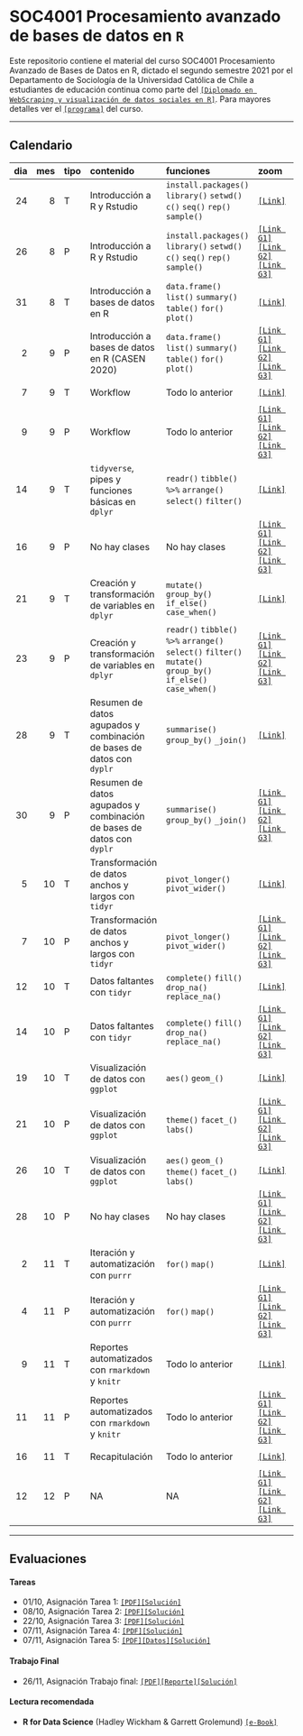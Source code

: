 # SOC4001 Procesamiento avanzado de bases de datos en `R`
Este repositorio contiene el material del curso SOC4001 Procesamiento Avanzado de Bases de Datos en R, dictado el segundo semestre 2021 por el Departamento de Sociología de la Universidad Católica de Chile a estudiantes de educación continua como parte del [`[Diplomado en WebScraping y visualización de datos sociales en R]`](https://educacioncontinua.uc.cl/43873-ficha-diplomado-en-webscraping-y-visualizacion-de-datos-sociales-en-r). Para mayores detalles ver el [`[programa]`](files/syllabus_soc4001.pdf) del curso.

---
## Calendario


| dia| mes|tipo |contenido                                                             |funciones                                                                                                      |zoom                                            |material                    |
|---:|---:|:----|:---------------------------------------------------------------------|:--------------------------------------------------------------------------------------------------------------|:-----------------------------------------------|:---------------------------|
|  24|   8|T    |Introducción a R y Rstudio                                            |`install.packages()` `library()` `setwd()` `c()` `seq()` `rep()` `sample()`                                    |[`[Link]`]()                                    |[`[Slides]`]() [`[.Rmd]`]() |
|  26|   8|P    |Introducción a R y Rstudio                                            |`install.packages()` `library()` `setwd()` `c()` `seq()` `rep()` `sample()`                                    |[`[Link G1]`]() [`[Link G2]`]() [`[Link G3]`]() |[`[RScript]`]()             |
|  31|   8|T    |Introducción a bases de datos en R                                    |`data.frame()` `list()` `summary()` `table()` `for()` `plot()`                                                 |[`[Link]`]()                                    |[`[Slides]`]() [`[.Rmd]`]() |
|   2|   9|P    |Introducción a bases de datos en R (CASEN 2020)                       |`data.frame()` `list()` `summary()` `table()` `for()` `plot()`                                                 |[`[Link G1]`]() [`[Link G2]`]() [`[Link G3]`]() |[`[RScript]`]()             |
|   7|   9|T    |Workflow                                                              |Todo lo anterior                                                                                               |[`[Link]`]()                                    |[`[Slides]`]() [`[.Rmd]`]() |
|   9|   9|P    |Workflow                                                              |Todo lo anterior                                                                                               |[`[Link G1]`]() [`[Link G2]`]() [`[Link G3]`]() |[`[RScript]`]()             |
|  14|   9|T    |`tidyverse`, pipes y funciones básicas en `dplyr`                     |`readr()` `tibble()` `%>%` `arrange()` `select()` `filter()`                                                   |[`[Link]`]()                                    |[`[Slides]`]() [`[.Rmd]`]() |
|  16|   9|P    |No hay clases                                                         |No hay clases                                                                                                  |[`[Link G1]`]() [`[Link G2]`]() [`[Link G3]`]() |[`[RScript]`]()             |
|  21|   9|T    |Creación y transformación de variables en `dplyr`                     |`mutate()` `group_by()` `if_else()` `case_when()`                                                              |[`[Link]`]()                                    |[`[Slides]`]() [`[.Rmd]`]() |
|  23|   9|P    |Creación y transformación de variables en `dplyr`                     |`readr()` `tibble()` `%>%` `arrange()` `select()` `filter()` `mutate()` `group_by()` `if_else()` `case_when()` |[`[Link G1]`]() [`[Link G2]`]() [`[Link G3]`]() |[`[RScript]`]()             |
|  28|   9|T    |Resumen de datos agupados y combinación de bases de datos con `dyplr` |`summarise()` `group_by()` `_join()`                                                                           |[`[Link]`]()                                    |[`[Slides]`]() [`[.Rmd]`]() |
|  30|   9|P    |Resumen de datos agupados y combinación de bases de datos con `dyplr` |`summarise()` `group_by()` `_join()`                                                                           |[`[Link G1]`]() [`[Link G2]`]() [`[Link G3]`]() |[`[RScript]`]()             |
|   5|  10|T    |Transformación de datos anchos y largos con `tidyr`                   |`pivot_longer()` `pivot_wider()`                                                                               |[`[Link]`]()                                    |[`[Slides]`]() [`[.Rmd]`]() |
|   7|  10|P    |Transformación de datos anchos y largos con `tidyr`                   |`pivot_longer()` `pivot_wider()`                                                                               |[`[Link G1]`]() [`[Link G2]`]() [`[Link G3]`]() |[`[RScript]`]()             |
|  12|  10|T    |Datos faltantes con `tidyr`                                           |`complete()` `fill()` `drop_na()` `replace_na()`                                                               |[`[Link]`]()                                    |[`[Slides]`]() [`[.Rmd]`]() |
|  14|  10|P    |Datos faltantes con `tidyr`                                           |`complete()` `fill()` `drop_na()` `replace_na()`                                                               |[`[Link G1]`]() [`[Link G2]`]() [`[Link G3]`]() |[`[RScript]`]()             |
|  19|  10|T    |Visualización de datos con `ggplot`                                   |`aes()` `geom_()`                                                                                              |[`[Link]`]()                                    |[`[Slides]`]() [`[.Rmd]`]() |
|  21|  10|P    |Visualización de datos con `ggplot`                                   |`theme()` `facet_()` `labs()`                                                                                  |[`[Link G1]`]() [`[Link G2]`]() [`[Link G3]`]() |[`[RScript]`]()             |
|  26|  10|T    |Visualización de datos con `ggplot`                                   |`aes()` `geom_()` `theme()` `facet_()` `labs()`                                                                |[`[Link]`]()                                    |[`[Slides]`]() [`[.Rmd]`]() |
|  28|  10|P    |No hay clases                                                         |No hay clases                                                                                                  |[`[Link G1]`]() [`[Link G2]`]() [`[Link G3]`]() |[`[RScript]`]()             |
|   2|  11|T    |Iteración y automatización con `purrr`                                |`for()` `map()`                                                                                                |[`[Link]`]()                                    |[`[Slides]`]() [`[.Rmd]`]() |
|   4|  11|P    |Iteración y automatización con `purrr`                                |`for()` `map()`                                                                                                |[`[Link G1]`]() [`[Link G2]`]() [`[Link G3]`]() |[`[RScript]`]()             |
|   9|  11|T    |Reportes automatizados con `rmarkdown` y `knitr`                      |Todo lo anterior                                                                                               |[`[Link]`]()                                    |[`[Slides]`]() [`[.Rmd]`]() |
|  11|  11|P    |Reportes automatizados con `rmarkdown` y `knitr`                      |Todo lo anterior                                                                                               |[`[Link G1]`]() [`[Link G2]`]() [`[Link G3]`]() |[`[RScript]`]()             |
|  16|  11|T    |Recapitulación                                                        |Todo lo anterior                                                                                               |[`[Link]`]()                                    |[`[Slides]`]() [`[.Rmd]`]() |
|  12|  12|P    |NA                                                                    |NA                                                                                                             |[`[Link G1]`]() [`[Link G2]`]() [`[Link G3]`]() |[`[RScript]`]()             |

---

## Evaluaciones 

#### Tareas 

- 01/10, Asignación Tarea 1: [`[PDF]`](homework/t_1.pdf)[`[Solución]`](homework/t_1_answers.pdf)
- 08/10, Asignación Tarea 2: [`[PDF]`](homework/t_2.pdf)[`[Solución]`](homework/t2_answers.zip)  
- 22/10, Asignación Tarea 3: [`[PDF]`](homework/t_3.pdf)[`[Solución]`](homework/t_3_answers.pdf)
- 07/11, Asignación Tarea 4: [`[PDF]`](homework/t_4.pdf)[`[Solución]`](homework/t_4_answers.pdf)
- 07/11, Asignación Tarea 5: [`[PDF]`](homework/t_5.pdf)[`[Datos]`](slides/class_12/covid_data.csv)[`[Solución]`](homework/t_5_answers.pdf)


#### Trabajo Final

- 26/11, Asignación Trabajo final: [`[PDF]`](homework/tf.pdf)[`[Reporte]`](homework/tf_reporte.pdf)[`[Solución]`](homework/tf_answers.zip)  


#### Lectura recomendada

- **R for Data Science** (Hadley Wickham & Garrett Grolemund) [`[e-Book]`](https://r4ds.had.co.nz/)



